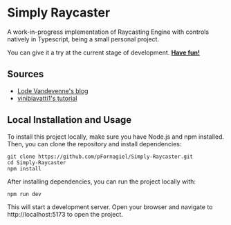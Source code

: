 # Simply Raycaster
A work-in-progress implementation of Raycasting Engine with controls natively in Typescript, being a small personal project.

You can give it a try at the current stage of development. [**Have fun!**](https://raycaster.ct8.pl/)

## Sources
- [Lode Vandevenne's blog](https://lodev.org/cgtutor/raycasting.html)
- [vinibiavatti1's tutorial](https://github.com/vinibiavatti1/RayCastingTutorial)

## Local Installation and Usage
To install this project locally, make sure you have Node.js and npm installed. Then, you can clone the repository and install dependencies:
```shell
git clone https://github.com/pFornagiel/Simply-Raycaster.git
cd Simply-Raycaster
npm install
```

After installing dependencies, you can run the project locally with:

```shell
npm run dev
```

This will start a development server. Open your browser and navigate to http://localhost:5173 to open the project.

